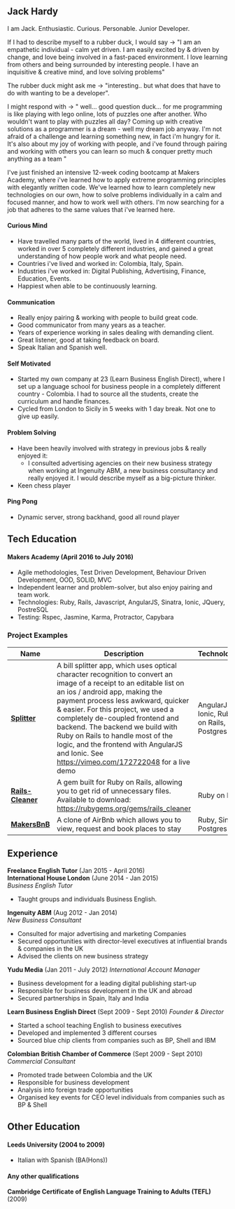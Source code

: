 
## Jack Hardy

I am Jack. Enthusiastic. Curious. Personable. Junior Developer.

If I had to describe myself to a rubber duck, I would say ->  "I am an empathetic individual - calm yet driven. I am easily excited by & driven by change, and love being involved in a fast-paced environment. I love learning from others and being surrounded by interesting people. I have an inquisitive & creative mind, and love solving problems"

The rubber duck might ask me -> "interesting.. but what does that have to do with wanting to be a developer".

I might respond with -> " well... good question duck... for me programming is like playing with lego online, lots of puzzles one after another. Who wouldn't want to play with puzzles all day? Coming up with creative solutions as a programmer is a dream - well my dream job anyway. I'm not afraid of a challenge and learning something new, in fact i'm hungry for it. It's also about my joy of working with people, and i've found through pairing and working with others you can learn so much & conquer pretty much anything as a team "

I've just finished an intensive 12-week coding bootcamp at Makers Academy, where i've learned how to apply extreme programming principles with elegantly written code. We've learned how to learn completely new technologies on our own, how to solve problems individually in a calm and focused manner, and how to work well with others. I'm now searching for a job that adheres to the same values that i've learned here.

#### Curious Mind
- Have travelled many parts of the world, lived in 4 different countries, worked in over 5 completely different industries, and gained a great understanding of how people work and what people need.
- Countries i've lived and worked in: Colombia, Italy, Spain.
- Industries i've worked in: Digital Publishing, Advertising, Finance, Education, Events.
- Happiest when able to be continuously learning.

#### Communication
- Really enjoy pairing & working with people to build great code.
- Good communicator from many years as a teacher.
- Years of experience working in sales dealing with demanding client.
- Great listener, good at taking feedback on board.
- Speak Italian and Spanish well.

#### Self Motivated
- Started my own company at 23 (Learn Business English Direct), where I set up a language school for business people in a completely different country - Colombia. I had to source all the students, create the curriculum and handle finances.
- Cycled from London to Sicily in 5 weeks with 1 day break. Not one to give up easily.

#### Problem Solving
- Have been heavily involved with strategy in previous jobs & really enjoyed it:
  * I consulted advertising agencies on their new business strategy when working at Ingenuity ABM, a new business consultancy and really enjoyed it. I would describe myself as a big-picture thinker.
- Keen chess player

#### Ping Pong
- Dynamic server, strong backhand, good all round player

## Tech Education

#### Makers Academy (April 2016 to July 2016)

- Agile methodologies, Test Driven Development, Behaviour Driven Development, OOD, SOLID, MVC
- Independent learner and problem-solver, but also enjoy pairing and team work.
- Technologies: Ruby, Rails, Javascript, AngularJS, Sinatra, Ionic, JQuery, PostreSQL
- Testing: Rspec, Jasmine, Karma, Protractor, Capybara

### Project Examples ###

| Name | Description | Technologies | Testing |
|------|-------------|--------------|---------|
|[**Splitter**](https://github.com/jackhardy1/splitter-frontend)| A bill splitter app, which uses optical character recognition to convert an image of a receipt to an editable list on an ios / android app, making the payment process less awkward, quicker & easier. For this project, we used a completely de-coupled frontend and backend. The backend we build with Ruby on Rails to handle most of the logic, and the frontend with AngularJS and Ionic. See https://vimeo.com/172722048 for a live demo | AngularJS, Ionic, Ruby on Rails, Postgres | Karma, Protractor, Rspec |
|[**Rails-Cleaner**](https://github.com/jackhardy1/rails_cleaner)| A gem built for Ruby on Rails, allowing you to get rid of unnecessary files. Available to download: https://rubygems.org/gems/rails_cleaner| Ruby on Rails | Rspec |
|[**MakersBnB**](https://github.com/jackhardy1/MakersBnB)|A clone of AirBnb which allows you to view, request and book places to stay |Ruby, Sinatra, Postgres | RSpec, Capybara |

## Experience

**Freelance English Tutor** (Jan 2015 - April 2016)    
**International House London** (June 2014 - Jan 2015)   
*Business English Tutor*  

  * Taught groups and individuals Business English.

**Ingenuity ABM** (Aug 2012 - Jan 2014)   
*New Business Consultant*

  * Consulted for major advertising and marketing Companies
  * Secured opportunities with director-level executives at influential brands &
companies in the UK
  * Advised the clients on new business strategy

**Yudu Media** (Jan 2011 - July 2012)
*International Account Manager*

  * Business development for a leading digital publishing start-up
  * Responsible for business development in the UK and abroad
  * Secured partnerships in Spain, Italy and India

**Learn Business English Direct** (Sept 2009 - Sept 2010)
*Founder & Director*

  * Started a school teaching English to business executives
  * Developed and implemented 3 different courses
  * Sourced blue chip clients from companies such as BP, Shell and IBM

**Colombian British Chamber of Commerce** (Sept 2009 - Sept 2010)
*Commercial Consultant*

* Promoted trade between Colombia and the UK
* Responsible for business development
* Analysis into foreign trade opportunities
* Organised key events for CEO level individuals from companies such as BP &
Shell

## Other Education

#### Leeds University (2004 to 2009)

- Italian with Spanish (BA(Hons))

#### Any other qualifications

**Cambridge Certificate of English Language Training to Adults (TEFL)** (2009)
